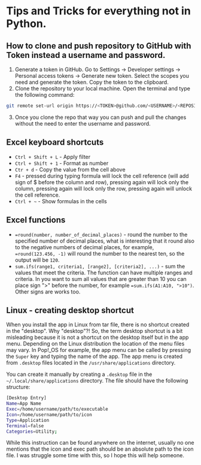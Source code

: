 # Tips and Tricks for everything not in Python.

## How to clone and push repository to GitHub with Token instead a username and password.

1. Generate a token in GitHub. Go to Settings -> Developer settings -> Personal access tokens -> Generate new token. Select the scopes you need and generate the token. Copy the token to the clipboard.
2. Clone the repository to your local machine. Open the terminal and type the following command:
```bash
git remote set-url origin https://<TOKEN>@github.com/<USERNAME>/<REPOSITORY>.git
```
3. Once you clone the repo that way you can push and pull the changes without the need to enter the username and password.

## Excel keyboard shortcuts
- `Ctrl + Shift + L` - Apply filter
- `Ctrl + Shift + 1` - Format as number
- `Ctr + d` - Copy the value from the cell above
- `F4` - pressed during typing formula will lock the cell reference (will add sign of $ before the column and row), pressing again will lock only the column, pressing again will lock only the row, pressing again will unlock the cell reference.
- `Ctrl + ~` - Show formulas in the cells

## Excel functions
- `=round(number, number_of_decimal_places)` - round the number to the specified number of decimal places, what is interesting that it round also to the negative numbers of decimal places, for example, `=round(123.456, -1)` will round the number to the nearest ten, so the output will be `120`.
- `sum.ifs(range1, criteria1, [range2], [criteria2], ...)` - sum the values that meet the criteria. The function can have multiple ranges and criteria. In you want to sum all values that are greater than 10 you can place sign ">" before the number, for example `=sum.ifs(A1:A10, ">10")`. Other signs are works too.

## Linux - creating desktop shortcut

When you install the app in Linux from tar file, there is no shortcut created in the "desktop".
Why "desktop"?! So, the term desktop shortcut is a bit misleading because it is not a shortcut on the desktop itself but in the app menu.
Depending on the Linux distribution the location of the menu files may vary. 
In Pop!_OS for example, the app menu can be called by pressing the `Super` key and typing the name of the app. 
The app menu is created from `.desktop` files located in the `/usr/share/applications` directory.
 
You can create it manually by creating a `.desktop` file in the `~/.local/share/applications` directory. 
The file should have the following structure:
```bash
[Desktop Entry]
Name=App Name
Exec=/home/username/path/to/executable
Icon=/home/username/path/to/icon
Type=Application
Terminal=false
Categories=Utility;
```
While this instruction can be found anywhere on the internet, usually no one mentions that the icon and exec path should be an absolute path to the icon file.
I was struggle some time with this, so I hope this will help someone.